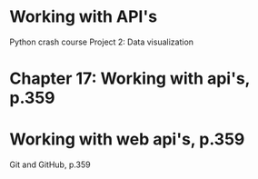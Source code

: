 # Working with API's

Python crash course
Project 2: Data visualization

# Chapter 17: Working with api's, p.359

# Working with web api's, p.359
Git and GitHub, p.359

